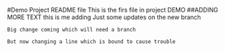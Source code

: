 #Demo Project README file
This is the firs file in project DEMO
##ADDING MORE TEXT
	this is me adding
	Just some updates on the new branch
	
	Big change coming which will need a branch
	
	But now changing a line which is bound to cause trouble